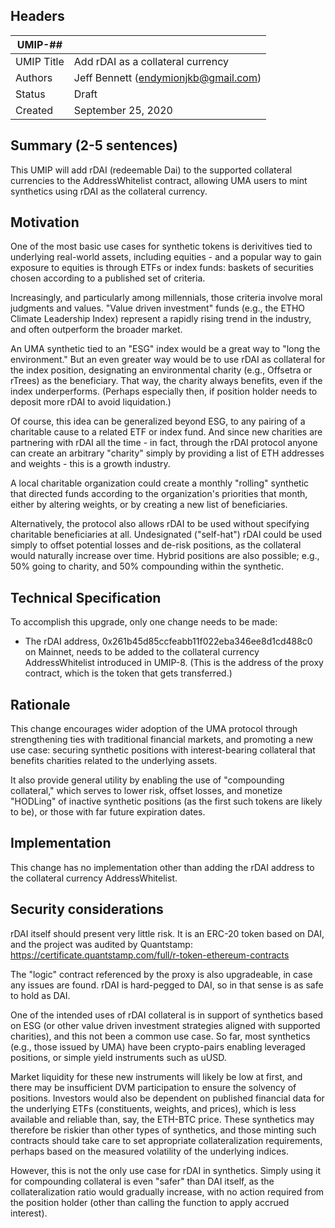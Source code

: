 ## Headers
| UMIP-##   |                                                                                                                                          |
|------------|------------------------------------------------------------------------------------------------------------------------------------------|
| UMIP Title | Add rDAI as a collateral currency              |
| Authors    | Jeff Bennett (endymionjkb@gmail.com) |
| Status     | Draft                                                                                                                                    |
| Created    | September 25, 2020                                                                                                                           |

## Summary (2-5 sentences)
This UMIP will add rDAI (redeemable Dai) to the supported collateral currencies to the AddressWhitelist contract, allowing UMA users to mint synthetics using rDAI as the collateral currency.

## Motivation
One of the most basic use cases for synthetic tokens is derivitives tied to underlying real-world assets, including equities - and a popular way to gain exposure to equities is through ETFs or index funds: baskets of securities chosen according to a published set of criteria.

Increasingly, and particularly among millennials, those criteria involve moral judgments and values. "Value driven investment" funds (e.g., the ETHO Climate Leadership Index) represent a rapidly rising trend in the industry, and often outperform the broader market.

An UMA synthetic tied to an "ESG" index would be a great way to "long the environment." But an even greater way would be to use rDAI as collateral for the index position, designating an environmental charity (e.g., Offsetra or rTrees) as the beneficiary. That way, the charity always benefits, even if the index underperforms. (Perhaps especially then, if position holder needs to deposit more rDAI to avoid liquidation.)

Of course, this idea can be generalized beyond ESG, to any pairing of a charitable cause to a related ETF or index fund. And since new charities are partnering with rDAI all the time - in fact, through the rDAI protocol anyone can create an arbitrary "charity" simply by providing a list of ETH addresses and weights - this is a growth industry.

A local charitable organization could create a monthly "rolling" synthetic that directed funds according to the organization's priorities that month, either by altering weights, or by creating a new list of beneficiaries.

Alternatively, the protocol also allows rDAI to be used without specifying charitable beneficiaries at all. Undesignated ("self-hat") rDAI could be used simply to offset potential losses and de-risk positions, as the collateral would naturally increase over time. Hybrid positions are also possible; e.g., 50% going to charity, and 50% compounding within the synthetic.

## Technical Specification
To accomplish this upgrade, only one change needs to be made:
- The rDAI address, 0x261b45d85ccfeabb11f022eba346ee8d1cd488c0 on Mainnet, needs to be added to the collateral currency AddressWhitelist introduced in UMIP-8.
   (This is the address of the proxy contract, which is the token that gets transferred.)

## Rationale
This change encourages wider adoption of the UMA protocol through strengthening ties with traditional financial markets, and promoting a new use case: securing synthetic positions with interest-bearing collateral that benefits charities related to the underlying assets.

It also provide general utility by enabling the use of "compounding collateral," which serves to lower risk, offset losses, and monetize "HODLing" of inactive synthetic positions (as the first such tokens are likely to be), or those with far future expiration dates.

## Implementation
This change has no implementation other than adding the rDAI address to the collateral currency AddressWhitelist.

## Security considerations
rDAI itself should present very little risk. It is an ERC-20 token based on DAI, and the project was audited by Quantstamp: 
https://certificate.quantstamp.com/full/r-token-ethereum-contracts

The "logic" contract referenced by the proxy is also upgradeable, in case any issues are found. rDAI is hard-pegged to DAI, so in that sense is as safe to hold as DAI.

One of the intended uses of rDAI collateral is in support of synthetics based on ESG (or other value driven investment strategies aligned with supported charities), and this not been a common use case. So far, most synthetics (e.g., those issued by UMA) have been crypto-pairs enabling leveraged positions, or simple yield instruments such as uUSD.

Market liquidity for these new instruments will likely be low at first, and there may be insufficient DVM participation to ensure the solvency of positions. Investors would also be dependent on published financial data for the underlying ETFs (constituents, weights, and prices), which is less available and reliable than, say, the ETH-BTC price. These synthetics may therefore be riskier than other types of synthetics, and those minting such contracts should take care to set appropriate collateralization requirements, perhaps based on the measured volatility of the underlying indices.

However, this is not the only use case for rDAI in synthetics. Simply using it for compounding collateral is even "safer" than DAI itself, as the collateralization ratio would gradually increase, with no action required from the position holder (other than calling the function to apply accrued interest).

